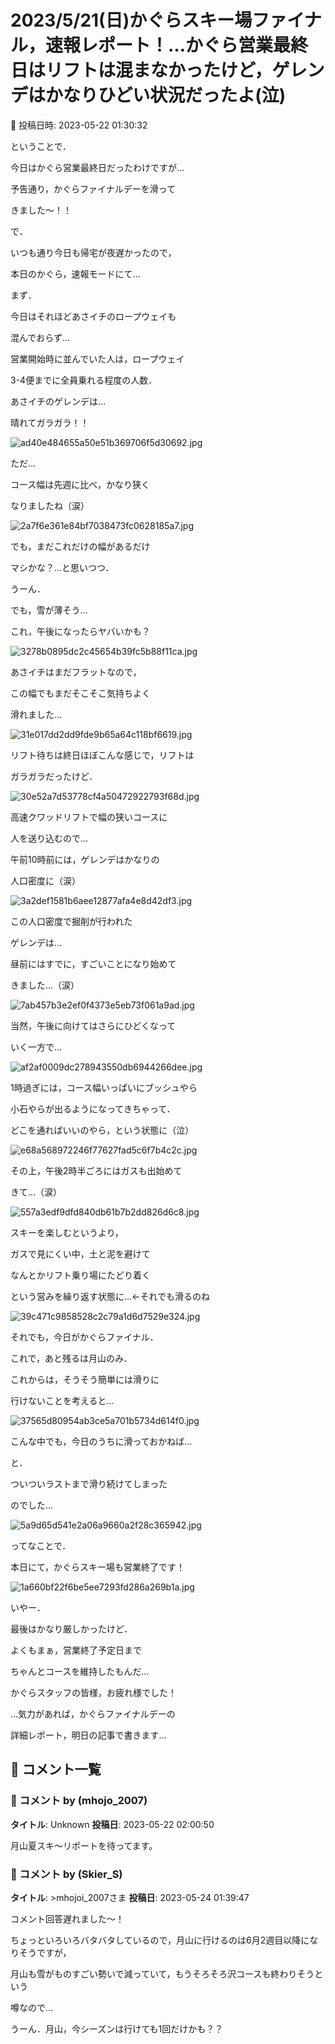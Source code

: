 # 2023/5/21(日)かぐらスキー場ファイナル，速報レポート！…かぐら営業最終日はリフトは混まなかったけど，ゲレンデはかなりひどい状況だったよ(泣)

📅 投稿日時: 2023-05-22 01:30:32

ということで．


今日はかぐら営業最終日だったわけですが…


予告通り，かぐらファイナルデーを滑って


きました～！！





で．


いつも通り今日も帰宅が夜遅かったので，


本日のかぐら，速報モードにて…





まず．


今日はそれほどあさイチのロープウェイも


混んでおらず…


営業開始時に並んでいた人は，ロープウェイ


3-4便までに全員乗れる程度の人数．





あさイチのゲレンデは…


晴れてガラガラ！！




![ad40e484655a50e51b369706f5d30692.jpg](images/ad40e484655a50e51b369706f5d30692.jpg)







ただ…


コース幅は先週に比べ，かなり狭く


なりましたね（涙）




![2a7f6e361e84bf7038473fc0628185a7.jpg](images/2a7f6e361e84bf7038473fc0628185a7.jpg)







でも，まだこれだけの幅があるだけ


マシかな？…と思いつつ．


うーん．


でも，雪が薄そう…


これ，午後になったらヤバいかも？




![3278b0895dc2c45654b39fc5b88f11ca.jpg](images/3278b0895dc2c45654b39fc5b88f11ca.jpg)







あさイチはまだフラットなので，


この幅でもまだそこそこ気持ちよく


滑れました…




![31e017dd2dd9fde9b65a64c118bf6619.jpg](images/31e017dd2dd9fde9b65a64c118bf6619.jpg)







リフト待ちは終日ほぼこんな感じで，リフトは


ガラガラだったけど．




![30e52a7d53778cf4a50472922793f68d.jpg](images/30e52a7d53778cf4a50472922793f68d.jpg)







高速クワッドリフトで幅の狭いコースに


人を送り込むので…


午前10時前には，ゲレンデはかなりの


人口密度に（涙）




![3a2def1581b6aee12877afa4e8d42df3.jpg](images/3a2def1581b6aee12877afa4e8d42df3.jpg)







この人口密度で掘削が行われた


ゲレンデは…


昼前にはすでに，すごいことになり始めて


きました…（涙）




![7ab457b3e2ef0f4373e5eb73f061a9ad.jpg](images/7ab457b3e2ef0f4373e5eb73f061a9ad.jpg)







当然，午後に向けてはさらにひどくなって


いく一方で…




![af2af0009dc278943550db6944266dee.jpg](images/af2af0009dc278943550db6944266dee.jpg)







1時過ぎには，コース幅いっぱいにブッシュやら


小石やらが出るようになってきちゃって．


どこを通ればいいのやら，という状態に（泣）




![e68a568972246f77627fad5c6f7b4c2c.jpg](images/e68a568972246f77627fad5c6f7b4c2c.jpg)







その上，午後2時半ごろにはガスも出始めて


きて…（涙）




![557a3edf9dfd840db61b7b2dd826d6c8.jpg](images/557a3edf9dfd840db61b7b2dd826d6c8.jpg)







スキーを楽しむというより，


ガスで見にくい中，土と泥を避けて


なんとかリフト乗り場にたどり着く


という営みを繰り返す状態に…←それでも滑るのね




![39c471c9858528c2c79a1d6d7529e324.jpg](images/39c471c9858528c2c79a1d6d7529e324.jpg)







それでも，今日がかぐらファイナル．


これで，あと残るは月山のみ．


これからは，そうそう簡単には滑りに


行けないことを考えると…




![37565d80954ab3ce5a701b5734d614f0.jpg](images/37565d80954ab3ce5a701b5734d614f0.jpg)







こんな中でも，今日のうちに滑っておかねば…


と．


ついついラストまで滑り続けてしまった


のでした…




![5a9d65d541e2a06a9660a2f28c365942.jpg](images/5a9d65d541e2a06a9660a2f28c365942.jpg)







ってなことで．


本日にて，かぐらスキー場も営業終了です！




![1a660bf22f6be5ee7293fd286a269b1a.jpg](images/1a660bf22f6be5ee7293fd286a269b1a.jpg)







いやー．


最後はかなり厳しかったけど．


よくもまぁ，営業終了予定日まで


ちゃんとコースを維持したもんだ…


かぐらスタッフの皆様，お疲れ様でした！





…気力があれば，かぐらファイナルデーの


詳細レポート，明日の記事で書きます…

## 💬 コメント一覧

### 💬 コメント by (mhojo_2007)
**タイトル**: Unknown
**投稿日**: 2023-05-22 02:00:50

月山夏スキ～リポートを待ってます。

### 💬 コメント by (Skier_S)
**タイトル**: >mhojoi_2007さま
**投稿日**: 2023-05-24 01:39:47

コメント回答遅れました～！

ちょっといろいろバタバタしているので，月山に行けるのは6月2週目以降になりそうですが，

月山も雪がものすごい勢いで減っていて，もうそろそろ沢コースも終わりそうという

噂なので…

うーん．月山，今シーズンは行けても1回だけかも？？

